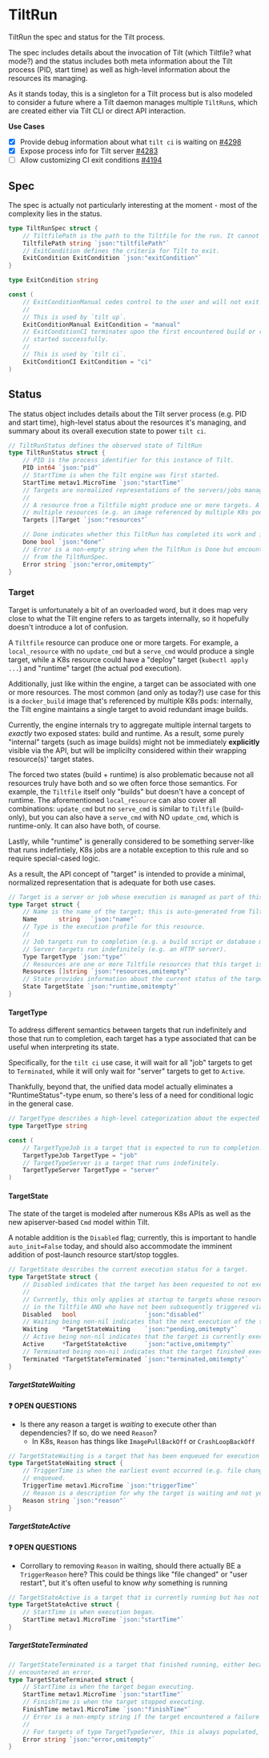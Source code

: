# TiltRun
TiltRun the spec and status for the Tilt process.

The spec includes details about the invocation of Tilt (which Tiltfile? what mode?) and the status includes both meta information about the Tilt process (PID, start time) as well as high-level information about the resources its managing.

As it stands today, this is a singleton for a Tilt process but is also modeled to consider a future where a Tilt daemon manages multiple `TiltRun`s, which are created either via Tilt CLI or direct API interaction.

**Use Cases**
* [x] Provide debug information about what `tilt ci` is waiting on [#4298](https://github.com/tilt-dev/tilt/issues/4298)
* [x] Expose process info for Tilt server [#4283](https://github.com/tilt-dev/tilt/issues/4283)
* [ ] Allow customizing CI exit conditions [#4194](https://github.com/tilt-dev/tilt/issues/4194)

## Spec
The spec is actually not particularly interesting at the moment - most of the complexity lies in the status.

```go
type TiltRunSpec struct {
	// TiltfilePath is the path to the Tiltfile for the run. It cannot be empty.
	TiltfilePath string `json:"tiltfilePath"`
	// ExitCondition defines the criteria for Tilt to exit.
	ExitCondition ExitCondition `json:"exitCondition"`
}

type ExitCondition string

const (
	// ExitConditionManual cedes control to the user and will not exit based on resource status.
	//
	// This is used by `tilt up`.
	ExitConditionManual ExitCondition = "manual"
	// ExitConditionCI terminates upon the first encountered build or runtime failure or after all resources have been
	// started successfully.
	//
	// This is used by `tilt ci`.
	ExitConditionCI ExitCondition = "ci"
)
```

## Status
The status object includes details about the Tilt server process (e.g. PID and start time), high-level status about the resources it's managing, and summary about its overall execution state to power `tilt ci`.
```go
// TiltRunStatus defines the observed state of TiltRun
type TiltRunStatus struct {
	// PID is the process identifier for this instance of Tilt.
	PID int64 `json:"pid"`
	// StartTime is when the Tilt engine was first started.
	StartTime metav1.MicroTime `json:"startTime"`
	// Targets are normalized representations of the servers/jobs managed by this TiltRun.
	//
	// A resource from a Tiltfile might produce one or more targets. A target can also be shared across
	// multiple resources (e.g. an image referenced by multiple K8s pods).
	Targets []Target `json:"resources"`

	// Done indicates whether this TiltRun has completed its work and is ready to exit.
	Done bool `json:"done"`
	// Error is a non-empty string when the TiltRun is Done but encountered a failure as defined by the ExitCondition
	// from the TiltRunSpec.
	Error string `json:"error,omitempty"`
}
```

### Target
Target is unfortunately a bit of an overloaded word, but it does map very close to what the Tilt engine refers to as targets internally, so it hopefully doesn't introduce a lot of confusion.

A `Tiltfile` resource can produce one or more targets. For example, a `local_resource` with no `update_cmd` but a `serve_cmd` would produce a single target, while a K8s resource could have a "deploy" target (`kubectl apply ...`) and "runtime" target (the actual pod execution).

Additionally, just like within the engine, a target can be associated with one or more resources. The most common (and only as today?) use case for this is a `docker_build` image that's referenced by multiple K8s pods: internally, the Tilt engine maintains a single target to avoid redundant image builds.

Currently, the engine internals try to aggregate multiple internal targets to _exactly_ two exposed states: build and runtime. As a result, some purely "internal" targets (such as image builds) might not be immediately **explicitly** visible via the API, but will be implicilty considered within their wrapping resource(s)' target states.

The forced two states (build + runtime) is also problematic because not all resources truly have both and so we often force those semantics. For example, the `Tiltfile` itself only "builds" but doesn't have a concept of runtime. The aforementioned `local_resource` can also cover all combinations: `update_cmd` but no `serve_cmd` is similar to `Tiltfile` (build-only), but you can also have a `serve_cmd` with NO `update_cmd`, which is runtime-only. It can also have both, of course.

Lastly, while "runtime" is generally considered to be something server-like that runs indefintiely, K8s jobs are a notable exception to this rule and so require special-cased logic.

As a result, the API concept of "target" is intended to provide a minimal, normalized representation that is adequate for both use cases.

```go
// Target is a server or job whose execution is managed as part of this TiltRun.
type Target struct {
	// Name is the name of the target; this is auto-generated from Tiltfile resources.
	Name      string   `json:"name"`
	// Type is the execution profile for this resource.
	//
	// Job targets run to completion (e.g. a build script or database migration script).
	// Server targets run indefinitely (e.g. an HTTP server).
	Type TargetType `json:"type"`
	// Resources are one or more Tiltfile resources that this target is associated with.
	Resources []string `json:"resources,omitempty"`
	// State provides information about the current status of the target.
	State TargetState `json:"runtime,omitempty"`
}
```

#### TargetType
To address different semantics between targets that run indefinitely and those that run to completion, each target has a type associated that can be useful when interpreting its state.

Specifically, for the `tilt ci` use case, it will wait for all "job" targets to get to `Terminated`, while it will only wait for "server" targets to get to `Active`.

Thankfully, beyond that, the unified data model actually eliminates a "RuntimeStatus"-type enum, so there's less of a need for conditional logic in the general case.

```go
// TargetType describes a high-level categorization about the expected execution behavior for the target.
type TargetType string

const (
	// TargetTypeJob is a target that is expected to run to completion.
	TargetTypeJob TargetType = "job"
	// TargetTypeServer is a target that runs indefinitely.
	TargetTypeServer TargetType = "server"
)
```

#### TargetState
The state of the target is modeled after numerous K8s APIs as well as the new apiserver-based `Cmd` model within Tilt.

A notable addition is the `Disabled` flag; currently, this is important to handle `auto_init=False` today, and should also accommodate the imminent addition of post-launch resource start/stop toggles.

```go
// TargetState describes the current execution status for a target.
type TargetState struct {
	// Disabled indicates that the target has been requested to not execute.
	//
	// Currently, this only applies at startup to targets whose resource has had `auto_init=False` set
	// in the Tiltfile AND who have not been subsequently triggered via user action.
	Disabled   bool                   `json:"disabled"`
	// Waiting being non-nil indicates that the next execution of the target has been queued but not yet started.
	Waiting    *TargetStateWaiting    `json:"pending,omitempty"`
	// Active being non-nil indicates that the target is currently executing.
	Active     *TargetStateActive     `json:"active,omitempty"`
	// Terminated being non-nil indicates that the target finished execution either normally or due to failure.
	Terminated *TargetStateTerminated `json:"terminated,omitempty"`
}
```

##### TargetStateWaiting

**❓ OPEN QUESTIONS**
* Is there any reason a target is _waiting_ to execute other than dependencies? If so, do we need `Reason`?
  * In K8s, `Reason` has things like `ImagePullBackOff` or `CrashLoopBackOff`

```go
// TargetStateWaiting is a target that has been enqueued for execution but has not yet started.
type TargetStateWaiting struct {
	// TriggerTime is when the earliest event occurred (e.g. file change) occurred that resulted in the target being
	// enqueued.
	TriggerTime metav1.MicroTime `json:"triggerTime"`
	// Reason is a description for why the target is waiting and not yet active.
	Reason string `json:"reason"`
}
```

##### TargetStateActive

**❓ OPEN QUESTIONS**
* Corrollary to removing `Reason` in waiting, should there actually BE a `TriggerReason` here? This could be things like "file changed" or "user restart", but it's often useful to know _why_ something is running

```go
// TargetStateActive is a target that is currently running but has not yet finished.
type TargetStateActive struct {
	// StartTime is when execution began.
	StartTime metav1.MicroTime `json:"startTime"`
}
```

##### TargetStateTerminated
```go
// TargetStateTerminated is a target that finished running, either because it completed successfully or
// encountered an error.
type TargetStateTerminated struct {
	// StartTime is when the target began executing.
	StartTime metav1.MicroTime `json:"startTime"`
	// FinishTime is when the target stopped executing.
	FinishTime metav1.MicroTime `json:"finishTime"`
	// Error is a non-empty string if the target encountered a failure during execution that caused it to stop.
	//
	// For targets of type TargetTypeServer, this is always populated, as the target is expected to run indefinitely.
	Error string `json:"error,omitempty"`
}
```

